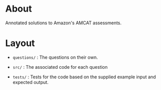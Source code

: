 # About

Annotated solutions to Amazon's AMCAT assessments.

# Layout

* `questions/` : The questions on their own. 

* `src/` : The associated code for each question

* `tests/` : Tests for the code based on the supplied example input and expected output.
